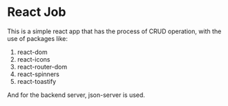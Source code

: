 # React Job

This is a simple react app that has the process of CRUD operation, with the use of packages like: 
1. react-dom
2. react-icons
3. react-router-dom
4. react-spinners
5. react-toastify

And for the backend server, json-server is used.
